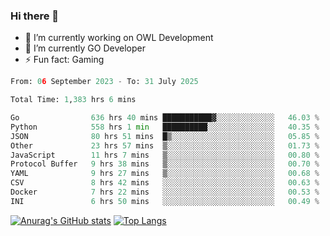 ### Hi there 👋 

- 🔭 I’m currently working on OWL Development
- 🌱 I’m currently GO Developer
-  ⚡ Fun fact: Gaming
  
  <!--
- 👯 I’m looking to collaborate on ...
- 🤔 I’m looking for help with ...
- 💬 Ask me about ...
- 📫 How to reach me: ...
- 😄 Pronouns: ...
-->

<!--START_SECTION:waka-->

```python
From: 06 September 2023 - To: 31 July 2025

Total Time: 1,383 hrs 6 mins

Go                636 hrs 40 mins ███████████▓░░░░░░░░░░░░░   46.03 %
Python            558 hrs 1 min   ██████████░░░░░░░░░░░░░░░   40.35 %
JSON              80 hrs 51 mins  █▒░░░░░░░░░░░░░░░░░░░░░░░   05.85 %
Other             23 hrs 57 mins  ▒░░░░░░░░░░░░░░░░░░░░░░░░   01.73 %
JavaScript        11 hrs 7 mins   ▒░░░░░░░░░░░░░░░░░░░░░░░░   00.80 %
Protocol Buffer   9 hrs 38 mins   ▒░░░░░░░░░░░░░░░░░░░░░░░░   00.70 %
YAML              9 hrs 27 mins   ▒░░░░░░░░░░░░░░░░░░░░░░░░   00.68 %
CSV               8 hrs 42 mins   ░░░░░░░░░░░░░░░░░░░░░░░░░   00.63 %
Docker            7 hrs 22 mins   ░░░░░░░░░░░░░░░░░░░░░░░░░   00.53 %
INI               6 hrs 50 mins   ░░░░░░░░░░░░░░░░░░░░░░░░░   00.49 %
```

<!--END_SECTION:waka-->

[![Anurag's GitHub stats](https://github-readme-stats.vercel.app/api?username=aebalz&show_icons=true&theme=codeSTACKr)](https://github.com/anuraghazra/github-readme-stats)
[![Top Langs](https://github-readme-stats.vercel.app/api/top-langs/?username=aebalz&layout=compact&card_width=350&theme=codeSTACKr)](https://github.com/anuraghazra/github-readme-stats)
<!-- [![Readme Card](https://github-readme-stats.vercel.app/api/pin/?username=aebalz&repo=go-gin-gone&show_owner=true)](https://github.com/anuraghazra/github-readme-stats)-->
